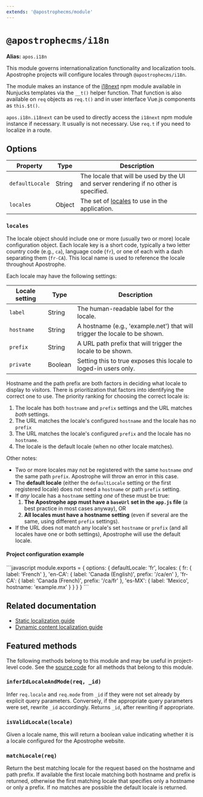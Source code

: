 ```yaml
---
extends: '@apostrophecms/module'
---
```


# `@apostrophecms/i18n`

**Alias:** `apos.i18n`

<AposRefExtends :module="$frontmatter.extends" />

This module governs internationalization functionality and localization tools. Apostrophe projects will configure locales through `@apostrophecms/i18n`.

The module makes an instance of the [i18next](https://npmjs.org/package/i18next) npm module available in Nunjucks templates via the `__t()` helper function. That function is also available on `req` objects as `req.t()` and in user interface Vue.js components as `this.$t()`.

`apos.i18n.i18next` can be used to directly access the `i18next` npm module instance if necessary. It usually is not necessary. Use `req.t` if you need to localize in a route.

## Options

|  Property | Type | Description |
|---|---|---|
|`defaultLocale` | String | The locale that will be used by the UI and server rendering if no other is specified. |
|`locales` | Object | The set of [locales](../glossary.md#locale) to use in the application. |

### `locales`

The locale object should include one or more (usually two or more) locale configuration object. Each locale key is a short code, typically a two letter country code (e.g., `ca`), language code (`fr`), or one of each with a dash separating them (`fr-CA`). This local name is used to reference the locale throughout Apostrophe.

Each locale may have the following settings:

|  Locale setting | Type | Description |
|-----|-----|-----|
| `label` | String | The human-readable label for the locale. |
| `hostname` | String | A hostname (e.g., 'example.net') that will trigger the locale to be shown. |
| `prefix` | String | A URL path prefix that will trigger the locale to be shown. |
| `private` | Boolean | Setting this to true exposes this locale to loged-in users only. |

Hostname and the path prefix are both factors in deciding what locale to display to visitors. There is prioritization that factors into identifying the correct one to use. The priority ranking for choosing the correct locale is:

1. The locale has both `hostname` and `prefix` settings and the URL matches *both* settings.
2. The URL matches the locale's configured `hostname` and the locale has no `prefix`
3. The URL matches the locale's configured `prefix` and the locale has no `hostname`.
4. The locale is the default locale (when no other locale matches).

Other notes:

- Two or more locales may not be registered with the same `hostname` *and* the same path `prefix`. Apostrophe will throw an error in this case.
- The **default locale** (either the `defaultLocale` setting or the first registered locale) does not need a `hostname` or path `prefix` setting.
- If *any* locale has a `hostname` setting *one* of these must be true:
  1. **The Apostrophe app must have a `baseUrl` set in the `app.js` file** (a best practice in most cases anyway), OR
  2. **All locales must have a hostname setting** (even if several are the same, using different `prefix` settings).
- If the URL does not match any locale's set `hostname` or `prefix` (and all locales have one or both settings), Apostrophe will use the default locale.

#### Project configuration example

<AposCodeBlock>
  ```javascript
  module.exports = {
    options: {
      defaultLocale: 'fr',
      locales: {
        fr: {
          label: 'French'
        },
        'en-CA': {
          label: 'Canada (English)',
          prefix: '/ca/en'
        },
        'fr-CA': {
          label: 'Canada (French)',
          prefix: '/ca/fr'
        },
        'es-MX': {
          label: 'Mexico',
          hostname: 'example.mx'
        }
      }
    }
  }
  ```
  <template v-slot:caption>
    /modules/@apostrophecms/i18n/index.js
  </template>
</AposCodeBlock>

## Related documentation

- [Static localization guide](/guide/localization/static.md)
- [Dynamic content localization guide](/guide/localization/dynamic.md)

## Featured methods

The following methods belong to this module and may be useful in project-level code. See the [source code](https://github.com/apostrophecms/apostrophe/blob/main/modules/%40apostrophecms/i18n/index.js) for all methods that belong to this module.
<!-- Some are used within the module and would just create noise here. -->

### `inferIdLocaleAndMode(req, _id)`

Infer `req.locale` and `req.mode` from `_id` if they were not set already by explicit query parameters. Conversely, if the appropriate query parameters were set, rewrite `_id` accordingly. Returns `_id`, after rewriting if appropriate.

### `isValidLocale(locale)`

Given a locale name, this will return a boolean value indicating whether it is a locale configured for the Apostrophe website.

### `matchLocale(req)`

Return the best matching locale for the request based on the hostname and path prefix. If available the first locale matching both hostname and prefix is returned, otherwise the first matching locale that specifies only a hostname or only a prefix. If no matches are possible the default locale is returned.
